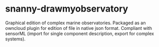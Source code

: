 # snanny-drawmyobservatory
Graphical edition of complex marine observatories. Packaged as an owncloud plugin for edition of file in native json format. Compliant with sensorML (import for single component description, export for complex systems).
